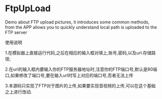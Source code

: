 # FtpUpLoad
Demo about FTP upload pictures, it introduces some common methods, from the APP allows you to quickly understand local path is uploaded to the FTP server

使用说明

1.在模拟器上直接运行代码,之后在相应的输入框对填上,账号,密码,以及url.存储路径;

2.在url的输入框内要输入你的FTP服务器地址时,注意你的FTP端口号,默认是80端口,如果修改了端口号,要在输入url时写上对应的端口号,否者无法上传

3.本源码只实现了FTP对于图片的上传,如果要实现音视频的上传,可以在这个基础之上进行改动.

